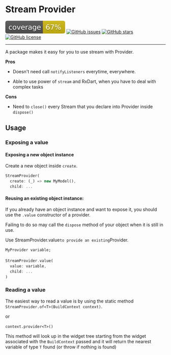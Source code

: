 # Stream Provider

![Coverage](https://raw.githubusercontent.com/markgravity/stream_provider/master/coverage_badge.svg?sanitize=true) [![GitHub issues](https://img.shields.io/github/issues/markgravity/stream_provider)](https://github.com/markgravity/stream_provider/issues) [![GitHub stars](https://img.shields.io/github/stars/markgravity/stream_provider)](https://github.com/markgravity/stream_provider/stargazers) [![GitHub license](https://img.shields.io/github/license/markgravity/object_mapper)](https://github.com/markgravity/stream_provider/blob/master/LICENSE)

------

A package makes it easy for you to use stream with Provider.

**Pros**

* Doesn't need call  `notifyListeners` everytime, everywhere.

- Able to use power of `stream` and RxDart, when you have to deal with complex tasks

**Cons**

* Need to `close()` every Stream that you declare into Provider inside  `dispose()`



## Usage

### Exposing a value

#### Exposing a new object instance

Create a new object inside `create`.

```dart
StreamProvider(
  create: (_) => new MyModel(),
  child: ...

```



#### Reusing an existing object instance:

If you already have an object instance and want to expose it,
you should use the `.value` constructor of a provider.

Failing to do so may call the `dispose` method of your object when it is still in use.

Use StreamProvider.value` to provide an existing
`Provider.

```dart
MyProvider variable;

StreamProvider.value(
  value: variable,
  child: ...
)
```



### Reading a value

The easiest way to read a value is by using the static method
`StreamProvider.of<T>(BuildContext context)`.

or

`context.provider<T>()`

This method will look up in the widget tree starting from the widget associated
with the `BuildContext` passed and it will return the nearest variable of type
`T` found (or throw if nothing is found)
